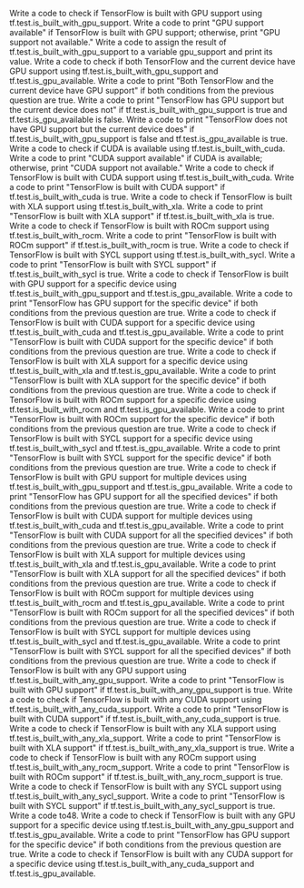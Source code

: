 Write a code to check if TensorFlow is built with GPU support using tf.test.is_built_with_gpu_support.
Write a code to print "GPU support available" if TensorFlow is built with GPU support; otherwise, print "GPU support not available."
Write a code to assign the result of tf.test.is_built_with_gpu_support to a variable gpu_support and print its value.
Write a code to check if both TensorFlow and the current device have GPU support using tf.test.is_built_with_gpu_support and tf.test.is_gpu_available.
Write a code to print "Both TensorFlow and the current device have GPU support" if both conditions from the previous question are true.
Write a code to print "TensorFlow has GPU support but the current device does not" if tf.test.is_built_with_gpu_support is true and tf.test.is_gpu_available is false.
Write a code to print "TensorFlow does not have GPU support but the current device does" if tf.test.is_built_with_gpu_support is false and tf.test.is_gpu_available is true.
Write a code to check if CUDA is available using tf.test.is_built_with_cuda.
Write a code to print "CUDA support available" if CUDA is available; otherwise, print "CUDA support not available."
Write a code to check if TensorFlow is built with CUDA support using tf.test.is_built_with_cuda.
Write a code to print "TensorFlow is built with CUDA support" if tf.test.is_built_with_cuda is true.
Write a code to check if TensorFlow is built with XLA support using tf.test.is_built_with_xla.
Write a code to print "TensorFlow is built with XLA support" if tf.test.is_built_with_xla is true.
Write a code to check if TensorFlow is built with ROCm support using tf.test.is_built_with_rocm.
Write a code to print "TensorFlow is built with ROCm support" if tf.test.is_built_with_rocm is true.
Write a code to check if TensorFlow is built with SYCL support using tf.test.is_built_with_sycl.
Write a code to print "TensorFlow is built with SYCL support" if tf.test.is_built_with_sycl is true.
Write a code to check if TensorFlow is built with GPU support for a specific device using tf.test.is_built_with_gpu_support and tf.test.is_gpu_available.
Write a code to print "TensorFlow has GPU support for the specific device" if both conditions from the previous question are true.
Write a code to check if TensorFlow is built with CUDA support for a specific device using tf.test.is_built_with_cuda and tf.test.is_gpu_available.
Write a code to print "TensorFlow is built with CUDA support for the specific device" if both conditions from the previous question are true.
Write a code to check if TensorFlow is built with XLA support for a specific device using tf.test.is_built_with_xla and tf.test.is_gpu_available.
Write a code to print "TensorFlow is built with XLA support for the specific device" if both conditions from the previous question are true.
Write a code to check if TensorFlow is built with ROCm support for a specific device using tf.test.is_built_with_rocm and tf.test.is_gpu_available.
Write a code to print "TensorFlow is built with ROCm support for the specific device" if both conditions from the previous question are true.
Write a code to check if TensorFlow is built with SYCL support for a specific device using tf.test.is_built_with_sycl and tf.test.is_gpu_available.
Write a code to print "TensorFlow is built with SYCL support for the specific device" if both conditions from the previous question are true.
Write a code to check if TensorFlow is built with GPU support for multiple devices using tf.test.is_built_with_gpu_support and tf.test.is_gpu_available.
Write a code to print "TensorFlow has GPU support for all the specified devices" if both conditions from the previous question are true.
Write a code to check if TensorFlow is built with CUDA support for multiple devices using tf.test.is_built_with_cuda and tf.test.is_gpu_available.
Write a code to print "TensorFlow is built with CUDA support for all the specified devices" if both conditions from the previous question are true.
Write a code to check if TensorFlow is built with XLA support for multiple devices using tf.test.is_built_with_xla and tf.test.is_gpu_available.
Write a code to print "TensorFlow is built with XLA support for all the specified devices" if both conditions from the previous question are true.
Write a code to check if TensorFlow is built with ROCm support for multiple devices using tf.test.is_built_with_rocm and tf.test.is_gpu_available.
Write a code to print "TensorFlow is built with ROCm support for all the specified devices" if both conditions from the previous question are true.
Write a code to check if TensorFlow is built with SYCL support for multiple devices using tf.test.is_built_with_sycl and tf.test.is_gpu_available.
Write a code to print "TensorFlow is built with SYCL support for all the specified devices" if both conditions from the previous question are true.
Write a code to check if TensorFlow is built with any GPU support using tf.test.is_built_with_any_gpu_support.
Write a code to print "TensorFlow is built with GPU support" if tf.test.is_built_with_any_gpu_support is true.
Write a code to check if TensorFlow is built with any CUDA support using tf.test.is_built_with_any_cuda_support.
Write a code to print "TensorFlow is built with CUDA support" if tf.test.is_built_with_any_cuda_support is true.
Write a code to check if TensorFlow is built with any XLA support using tf.test.is_built_with_any_xla_support.
Write a code to print "TensorFlow is built with XLA support" if tf.test.is_built_with_any_xla_support is true.
Write a code to check if TensorFlow is built with any ROCm support using tf.test.is_built_with_any_rocm_support.
Write a code to print "TensorFlow is built with ROCm support" if tf.test.is_built_with_any_rocm_support is true.
Write a code to check if TensorFlow is built with any SYCL support using tf.test.is_built_with_any_sycl_support.
Write a code to print "TensorFlow is built with SYCL support" if tf.test.is_built_with_any_sycl_support is true.
Write a code to48. Write a code to check if TensorFlow is built with any GPU support for a specific device using tf.test.is_built_with_any_gpu_support and tf.test.is_gpu_available.
Write a code to print "TensorFlow has GPU support for the specific device" if both conditions from the previous question are true.
Write a code to check if TensorFlow is built with any CUDA support for a specific device using tf.test.is_built_with_any_cuda_support and tf.test.is_gpu_available.